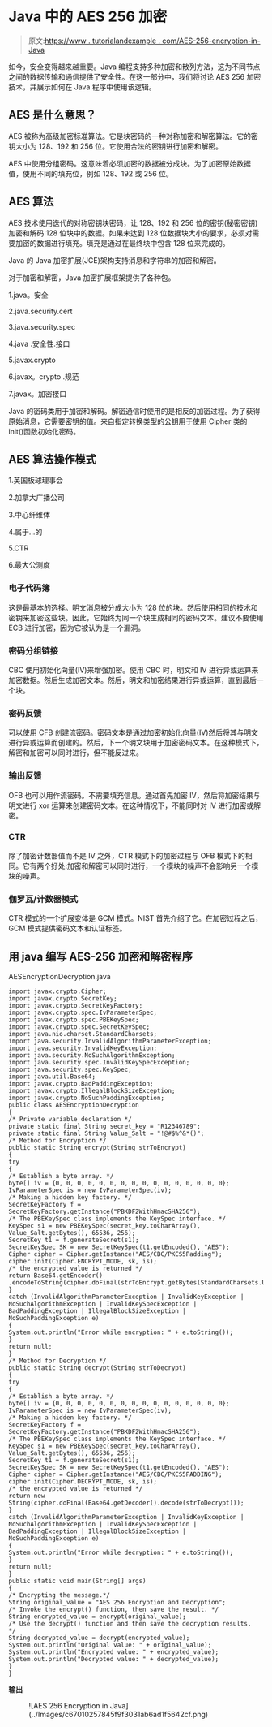 # Java 中的 AES 256 加密

> 原文:[https://www . tutorialandexample . com/AES-256-encryption-in-Java](https://www.tutorialandexample.com/aes-256-encryption-in-java)

如今，安全变得越来越重要。Java 编程支持多种加密和散列方法，这为不同节点之间的数据传输和通信提供了安全性。在这一部分中，我们将讨论 AES 256 加密技术，并展示如何在 Java 程序中使用该逻辑。

## AES 是什么意思？

AES 被称为高级加密标准算法。它是块密码的一种对称加密和解密算法。它的密钥大小为 128、192 和 256 位。它使用合法的密钥进行加密和解密。

AES 中使用分组密码。这意味着必须加密的数据被分成块。为了加密原始数据值，使用不同的填充位，例如 128、192 或 256 位。

## AES 算法

AES 技术使用迭代的对称密钥块密码，让 128、192 和 256 位的密钥(秘密密钥)加密和解码 128 位块中的数据。如果未达到 128 位数据块大小的要求，必须对需要加密的数据进行填充。填充是通过在最终块中包含 128 位来完成的。

Java 的 Java 加密扩展(JCE)架构支持消息和字符串的加密和解密。

对于加密和解密，Java 加密扩展框架提供了各种包。

1.java。安全

2.java.security.cert

3.java.security.spec

4.java .安全性.接口

5.javax.crypto

6.javax。crypto .规范

7.javax。加密接口

Java 的密码类用于加密和解码。解密通信时使用的是相反的加密过程。为了获得原始消息，它需要密钥的值。来自指定转换类型的公钥用于使用 Cipher 类的 init()函数初始化密码。

## AES 算法操作模式

1.英国板球理事会

2.加拿大广播公司

3.中心纤维体

4.属于…的

5.CTR

6.最大公测度

### 电子代码簿

这是最基本的选择。明文消息被分成大小为 128 位的块。然后使用相同的技术和密钥来加密这些块。因此，它始终为同一个块生成相同的密码文本。建议不要使用 ECB 进行加密，因为它被认为是一个漏洞。

### 密码分组链接

CBC 使用初始化向量(IV)来增强加密。使用 CBC 时，明文和 IV 进行异或运算来加密数据。然后生成加密文本。然后，明文和加密结果进行异或运算，直到最后一个块。

### 密码反馈

可以使用 CFB 创建流密码。密码文本是通过加密初始化向量(IV)然后将其与明文进行异或运算而创建的。然后，下一个明文块用于加密密码文本。在这种模式下，解密和加密可以同时进行，但不能反过来。

### 输出反馈

OFB 也可以用作流密码。不需要填充信息。通过首先加密 IV，然后将加密结果与明文进行 xor 运算来创建密码文本。在这种情况下，不能同时对 IV 进行加密或解密。

### CTR

除了加密计数器值而不是 IV 之外，CTR 模式下的加密过程与 OFB 模式下的相同。它有两个好处:加密和解密可以同时进行，一个模块的噪声不会影响另一个模块的噪声。

### 伽罗瓦/计数器模式

CTR 模式的一个扩展变体是 GCM 模式。NIST 首先介绍了它。在加密过程之后，GCM 模式提供密码文本和认证标签。

## 用 java 编写 AES-256 加密和解密程序

AESEncryptionDecryption.java

```
import javax.crypto.Cipher; 
import javax.crypto.SecretKey; 
import javax.crypto.SecretKeyFactory; 
import javax.crypto.spec.IvParameterSpec; 
import javax.crypto.spec.PBEKeySpec; 
import javax.crypto.spec.SecretKeySpec; 
import java.nio.charset.StandardCharsets; 
import java.security.InvalidAlgorithmParameterException; 
import java.security.InvalidKeyException; 
import java.security.NoSuchAlgorithmException; 
import java.security.spec.InvalidKeySpecException; 
import java.security.spec.KeySpec; 
import java.util.Base64; 
import javax.crypto.BadPaddingException; 
import javax.crypto.IllegalBlockSizeException; 
import javax.crypto.NoSuchPaddingException; 
public class AESEncryptionDecryption 
{ 
/* Private variable declaration */ 
private static final String secret_key = "R12346789"; 
private static final String Value_Salt = "!@#$%^&*()"; 
/* Method for Encryption */ 
public static String encrypt(String strToEncrypt) 
{ 
try 
{ 
/* Establish a byte array. */ 
byte[] iv = {0, 0, 0, 0, 0, 0, 0, 0, 0, 0, 0, 0, 0, 0, 0, 0}; 
IvParameterSpec is = new IvParameterSpec(iv); 
/* Making a hidden key factory. */ 
SecretKeyFactory f = SecretKeyFactory.getInstance("PBKDF2WithHmacSHA256"); 
/* The PBEKeySpec class implements the KeySpec interface. */ 
KeySpec s1 = new PBEKeySpec(secret_key.toCharArray(), Value_Salt.getBytes(), 65536, 256); 
SecretKey t1 = f.generateSecret(s1); 
SecretKeySpec SK = new SecretKeySpec(t1.getEncoded(), "AES"); 
Cipher cipher = Cipher.getInstance("AES/CBC/PKCS5Padding"); 
cipher.init(Cipher.ENCRYPT_MODE, sk, is); 
/* the encrypted value is returned */ 
return Base64.getEncoder() 
.encodeToString(cipher.doFinal(strToEncrypt.getBytes(StandardCharsets.UTF_8))); 
} 
catch (InvalidAlgorithmParameterException | InvalidKeyException | NoSuchAlgorithmException | InvalidKeySpecException | BadPaddingException | IllegalBlockSizeException | NoSuchPaddingException e) 
{ 
System.out.println("Error while encryption: " + e.toString()); 
} 
return null; 
} 
/* Method for Decryption */ 
public static String decrypt(String strToDecrypt) 
{ 
try 
{ 
/* Establish a byte array. */ 
byte[] iv = {0, 0, 0, 0, 0, 0, 0, 0, 0, 0, 0, 0, 0, 0, 0, 0}; 
IvParameterSpec is = new IvParameterSpec(iv); 
/* Making a hidden key factory. */ 
SecretKeyFactory f = SecretKeyFactory.getInstance("PBKDF2WithHmacSHA256"); 
/* The PBEKeySpec class implements the KeySpec interface. */ 
KeySpec s1 = new PBEKeySpec(secret_key.toCharArray(), Value_Salt.getBytes(), 65536, 256); 
SecretKey t1 = f.generateSecret(s1); 
SecretKeySpec SK = new SecretKeySpec(t1.getEncoded(), "AES"); 
Cipher cipher = Cipher.getInstance("AES/CBC/PKCS5PADDING"); 
cipher.init(Cipher.DECRYPT_MODE, sk, is); 
/* the encrypted value is returned */ 
return new String(cipher.doFinal(Base64.getDecoder().decode(strToDecrypt))); 
} 
catch (InvalidAlgorithmParameterException | InvalidKeyException | NoSuchAlgorithmException | InvalidKeySpecException | BadPaddingException | IllegalBlockSizeException | NoSuchPaddingException e) 
{ 
System.out.println("Error while decryption: " + e.toString()); 
} 
return null; 
} 
public static void main(String[] args) 
{ 
/* Encrypting the message.*/ 
String original_value = "AES 256 Encryption and Decryption"; 
/* Invoke the encrypt() function, then save the result. */ 
String encrypted_value = encrypt(original_value); 
/* Use the decrypt() function and then save the decryption results. */ 
String decrypted_value = decrypt(encrypted_value); 
System.out.println("Original value: " + original_value); 
System.out.println("Encrypted value: " + encrypted_value); 
System.out.println("Decrypted value: " + decrypted_value); 
} 
} 
```

**输出**

<figure class="wp-block-image">![AES 256 Encryption in Java](../Images/c67010257845f9f3031ab6ad1f5642cf.png)</figure>